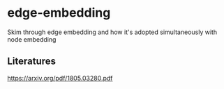 # edge-embedding
Skim through edge embedding and how it's adopted simultaneously with node embedding

## Literatures
https://arxiv.org/pdf/1805.03280.pdf
